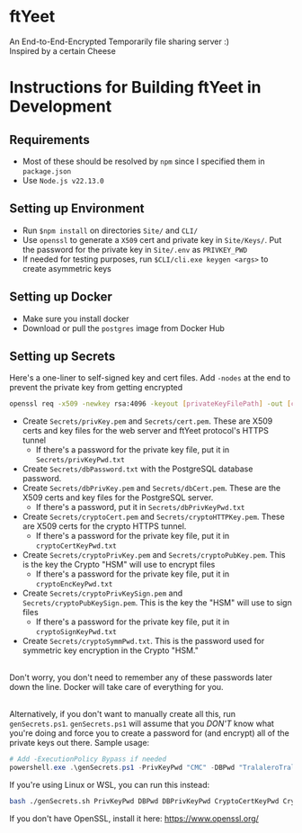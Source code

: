 # ftYeet
An End-to-End-Encrypted Temporarily file sharing server :) <br>
Inspired by a certain Cheese

# Instructions for Building ftYeet in Development
## Requirements
* Most of these should be resolved by `npm` since I specified them in `package.json`
* Use `Node.js v22.13.0`

## Setting up Environment
* Run `$npm install` on directories `Site/` and `CLI/`
* Use `openssl` to generate a `X509` cert and private key in `Site/Keys/`. Put the password for the private key in `Site/.env` as `PRIVKEY_PWD`
* If needed for testing purposes, run `$CLI/cli.exe keygen <args>` to create asymmetric keys

## Setting up Docker
* Make sure you install docker
* Download or pull the `postgres` image from Docker Hub

## Setting up Secrets
Here's a one-liner to self-signed key and cert files. Add `-nodes` at the end to prevent the private key from getting encrypted
```bash
openssl req -x509 -newkey rsa:4096 -keyout [privateKeyFilePath] -out [certPath] -sha512 -days 365
```
* Create `Secrets/privKey.pem` and `Secrets/cert.pem`. These are X509 certs and key files for the web server and ftYeet protocol's HTTPS tunnel
    * If there's a password for the private key file, put it in `Secrets/privKeyPwd.txt`
* Create `Secrets/dbPassword.txt` with the PostgreSQL database password.
* Create `Secrets/dbPrivKey.pem` and `Secrets/dbCert.pem`. These are the X509 certs and key files for the PostgreSQL server.
    * If there's a password, put it in `Secrets/dbPrivKeyPwd.txt`
* Create `Secrets/cryptoCert.pem` and `Secrets/cryptoHTTPKey.pem`. These are X509 certs for the crypto HTTPS tunnel.
    * If there's a password for the private key file, put it in `cryptoCertKeyPwd.txt`
* Create `Secrets/cryptoPrivKey.pem` and `Secrets/cryptoPubKey.pem`. This is the key the Crypto "HSM" will use to encrypt files
    * If there's a password for the private key file, put it in `cryptoEncKeyPwd.txt`
* Create `Secrets/cryptoPrivKeySign.pem` and `Secrets/cryptoPubKeySign.pem`. This is the key the "HSM" will use to sign files
    * If there's a password for the private key file, put it in `cryptoSignKeyPwd.txt`
* Create `Secrets/cryptoSymmPwd.txt`. This is the password used for symmetric key encryption in the Crypto "HSM."
<br >
Don't worry, you don't need to remember any of these passwords later down the line. Docker will take care of everything for you.
<br><br>

Alternatively, if you don't want to manually create all this, run `genSecrets.ps1`. `genSecrets.ps1` will assume that you *DON'T* know what you're doing and force you to create a password for (and encrypt) all of the private keys out there. Sample usage:

```ps1
# Add -ExecutionPolicy Bypass if needed
powershell.exe .\genSecrets.ps1 -PrivKeyPwd "CMC" -DBPwd "TralaleroTralala" -DBPrivKeyPwd "JsxDrt" -CryptoCertKeyPwd "Scion" -CryptoEncKeyPwd "CharlesChadwick" -CryptoSignKeyPwd "DanteCastello" -CryptoSymmPwd "If_Any_Of_My-DND_Fellas_Are_Lurking_Here_and-Recognize_these_names_Hi!"
```

If you're using Linux or WSL, you can run this instead:
```bash
bash ./genSecrets.sh PrivKeyPwd DBPwd DBPrivKeyPwd CryptoCertKeyPwd CryptoEncKeyPwd CryptoSignKeyPwd CryptoSymmPwd
```

If you don't have OpenSSL, install it here: https://www.openssl.org/
